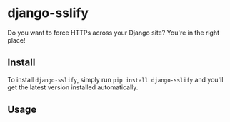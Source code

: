 # django-sslify

Do you want to force HTTPs across your Django site? You're in the right place!


## Install

To install ``django-sslify``, simply run ``pip install django-sslify`` and
you'll get the latest version installed automatically.


## Usage
